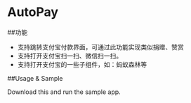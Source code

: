 # AutoPay

##功能

* 支持跳转支付宝付款界面，可通过此功能实现类似捐赠、赞赏
* 支持打开支付宝扫一扫、微信扫一扫。
* 支持打开支付宝的一些子组件，如：蚂蚁森林等

##Usage & Sample

Download this and run the sample app.
